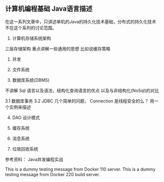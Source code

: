 ## 计算机编程基础 Java语言描述

在这一系列文章中，只讲述单机的Java的持久化技术基础，分布式的持久化技术不在这个系列的讨论范围。

1. 计算机存储系统架构

三层存储架构  重点讲解一些通用的思想  比如说缓存策略

1. 并发

2. 文件系统 

3. 数据库系统(DBMS)

不讲解 Sql 语言以及语法，结构化查询语言的优点  以及与非结构化(NoSql)的对比

3.1 数据库事务
3.2 JDBC 
    几个简单的问题， 
    Connection 是线程安全的么？ 用一个实例来描述
    
4. DAO 设计模式

5. 缓存系统

6. 消息系统

7. 垃圾回收系统 


参考资料：
Java并发编程实战 


This is a dummy testing message from Docker 110 server.
This is a dummy testing message from Docker 220  build server.
